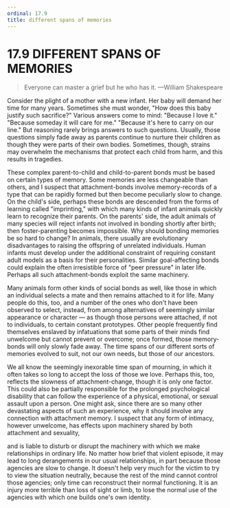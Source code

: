 ```yaml
---
ordinal: 17.9
title: different spans of memories
---
```


# 17.9 DIFFERENT SPANS OF MEMORIES

<blockquote>Everyone can master a grief but he who has it. &mdash;William Shakespeare </blockquote>
Consider the plight of a mother with a new infant. Her baby will demand her time for many years. Sometimes she must wonder, "How does this baby justify such sacrifice?" Various answers come to mind: "Because I love it." "Because someday it will care for me." "Because it's here to carry on our line." But reasoning rarely brings answers to such questions. Usually, those questions simply fade away as parents continue to nurture their children as though they were parts of their own bodies. Sometimes, though, strains may overwhelm the mechanisms that protect each child from harm, and this results in tragedies.

These complex parent-to-child and child-to-parent bonds must be based on certain types of memory. Some memories are less changeable than others, and I suspect that attachment-bonds involve memory-records of a type that can be rapidly formed but then become peculiarly slow to change. On the child's side, perhaps these bonds are descended from the forms of learning called "imprinting," with which many kinds of infant animals quickly learn to recognize their parents. On the parents' side, the adult animals of many species will reject infants not involved in bonding shortly after birth; then foster-parenting becomes impossible. Why should bonding memories be so hard to change? In animals, there usually are evolutionary disadvantages to raising the offspring of unrelated individuals. Human infants must develop under the additional constraint of requiring constant adult models as a basis for their personalities. Similar goal-affecting bonds could explain the often irresistible force of "peer pressure" in later life. Perhaps all such attachment-bonds exploit the same machinery.

Many animals form other kinds of social bonds as well, like those in which an individual selects a mate and then remains attached to it for life. Many people do this, too, and a number of the ones who don't have been observed to select, instead, from among alternatives of seemingly similar appearance or character &mdash; as though those persons were attached, if not to individuals, to certain constant prototypes. Other people frequently find themselves enslaved by infatuations that some parts of their minds find unwelcome but cannot prevent or overcome; once formed, those memory-bonds will only slowly fade away. The time spans of our different sorts of memories evolved to suit, not our own needs, but those of our ancestors.

We all know the seemingly inexorable time span of mourning, in which it often takes so long to accept the loss of those we love. Perhaps this, too, reflects the slowness of attachment-change, though it is only one factor. This could also be partially responsible for the prolonged psychological disability that can follow the experience of a physical, emotional, or sexual assault upon a person. One might ask, since there are so many other devastating aspects of such an experience, why it should involve any connection with attachment memory. I suspect that any form of intimacy, however unwelcome, has effects upon machinery shared by both attachment and sexuality,

and is liable to disturb or disrupt the machinery with which we make relationships in ordinary life. No matter how brief that violent episode, it may lead to long derangements in our usual relationships, in part because those agencies are slow to change. It doesn't help very much for the victim to try to view the situation neutrally, because the rest of the mind cannot control those agencies; only time can reconstruct their normal functioning. It is an injury more terrible than loss of sight or limb, to lose the normal use of the agencies with which one builds one's own identity.
